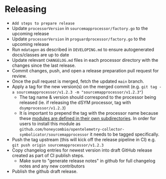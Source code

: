 # Releasing

- `Add steps to prepare release`
- Update `processorVersion` in `sourcemapprocessor/factory.go` to the upcoming release
- Update `processorVersion` in `proguardprocessor/factory.go` to the upcoming release
- Run `mdatagen` as described in `DEVELOPING.md` to ensure autogenerated docs/classes are up to date
- Update relevant `CHANGELOG.md` files in each processor directory with the changes since the last release.
- Commit changes, push, and open a release preparation pull request for review.
- Once the pull request is merged, fetch the updated `main` branch.
- Apply a tag for the new version(s) on the merged commit (e.g. `git tag -a sourcemapprocessor/v1.2.3 -m "sourcemapprocessor/v1.2.3"`)
  - The tag name & version should correspond to the processor being released (ie. if releasing the dSYM processor, tag with `dsymprocessor/v1.2.3`)
  - It is important to prepend the tag with the processor name because these [modules are defined in their own subdirectories](https://go.dev/ref/mod#vcs-version). In order for users to install this module as `github.com/honeycombio/opentelemetry-collector-symbolicator/sourcemapprocessor` it needs to be tagged specifically.
- Push the tag upstream (this will kick off the release pipeline in CI) e.g. `git push origin sourcemapprocessor/v1.2.3`
- Copy changelog entries for newest version into draft GitHub release created as part of CI publish steps.
  - Make sure to "generate release notes" in github for full changelog notes and any new contributors
- Publish the github draft release.
